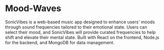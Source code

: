 # Mood-Waves
SonicVibes is a web-based music app designed to enhance users' moods through sound frequencies tailored to their emotional state. Users can select their mood, and SonicVibes will provide curated frequencies to help shift and elevate their mental state. Built with React on the frontend, Node.js for the backend, and MongoDB for data management.
